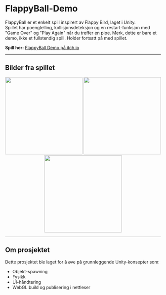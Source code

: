 # FlappyBall-Demo

FlappyBall er et enkelt spill inspirert av Flappy Bird, laget i Unity.  
Spillet har poengtelling, kollisjonsdeteksjon og en restart-funksjon med "Game Over" og "Play Again" når du treffer en pipe.
Merk, dette er bare et demo, ikke et fullstendig spill. Holder fortsatt på med spillet.

**Spill her:** [FlappyBall Demo på itch.io](https://ermir-mehaj.itch.io/flappyball-demo)

---

## Bilder fra spillet

<p align="center">
  <img src="https://github.com/user-attachments/assets/99bd757f-d731-474e-9439-9470e883e031" width="250"/>
  <img src="https://github.com/user-attachments/assets/95805362-ca10-4aff-8d59-69cceba8b111" width="250"/>
  <img src="https://github.com/user-attachments/assets/6f377789-bd6e-424e-ba34-70bbf0f2d896" width="250"/>
</p>

---

## Om prosjektet
Dette prosjektet ble laget for å øve på grunnleggende Unity-konsepter som:
- Objekt-spawning
- Fysikk
- UI-håndtering
- WebGL build og publisering i nettleser
